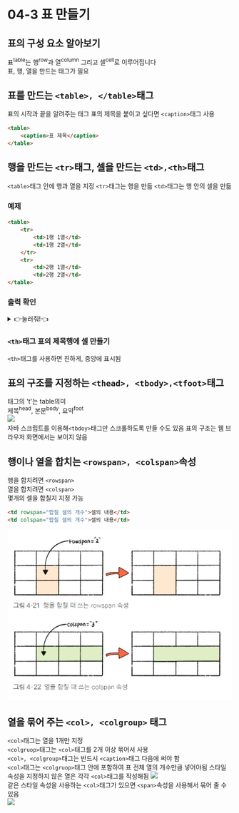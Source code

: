 # 04-3 표 만들기
## 표의 구성 요소 알아보기
표<sup>table</sup>는 행<sup>row</sup>과  열<sup>column</sup> 그리고 셀<sup>cell</sup>로 이루어집니다<br>
표, 행, 열을 만드는 태그가 필요
## 표를 만드는 ```<table>, </table>```태그
표의 시작과 끝을 알려주는 태그
표의 제목을 붙이고 싶다면 ```<caption>```태그 사용
```html
<table>
    <caption>표 제목</caption>
</table>
```
## 행을 만드는 ```<tr>```태그, 셀을 만드는 ```<td>,<th>```태그
```<table>```태그 안에 행과 열을 지정
```<tr>```태그는 행을 만듦
```<td>```태그는 행 안의 셀을 만듦
### 예제
```html
<table>
    <tr>
        <td>1행 1열</td>  
        <td>1행 2열</td> 
    </tr>
    <tr>
        <td>2행 1열</td> 
        <td>2행 2열</td> 
</table>
```

### 출력 확인
<details>
<summary>👉눌러줘!👈</summary>

<div>
    <table>
    <tr>
        <td>1행 1열</td>  
        <td>1행 2열</td> 
    </tr>
    <tr>
        <td>2행 1열</td> 
        <td>2행 2열</td> 
    </table>
</div>
</details>

### ```<th>```태그 표의 제목행에 셀 만들기
```<th>```태그를 사용하면 진하게, 중앙에 표시됨

## 표의 구조를 지정하는 ```<thead>, <tbody>,<tfoot>```태그
태그의 't'는 table의미<br>
제목<sup>head</sup>, 본문<sup>body</sup>, 요약<sup>foot</sup><br>
<img src="table태그.jpg"><br>
자바 스크립트를 이용해```<tbdoy>```태그만 스크롤하도록 만들 수도 있음
표의 구조는 웹 브라우저 화면에서는 보이지 않음

## 행이나 열을 합치는 ```<rowspan>, <colspan>```속성
행을 합치려면 ```<rowspan>```<br>
열을 합치려면 ```<colspan>```<br>
몇개의 셀을 합칠지 지정 가능<br>
```html
<td rowspan="합칠 셀의 개수">셀의 내용</td>
<td colspan="합칠 셀의 개수">셀의 내용</td>
```
<img src="table태그span.jpg"><br>

## 열을 묶어 주는 ```<col>, <colgroup>``` 태그
```<col>```태그는 열을 1개만 지정<br>
```<colgruop>```태그는 ```<col>```태그를 2개 이상 묶어서 사용<br>
```<col>, <colgroup>```태그는 반드시 ```<caption>```태그 다음에 써야 함<br>
```<col>```태그는 ```<colgruop>```태그 안에 포함하여 표 전체 열의 개수만큼 넣어야됨
스타일 속성을 지정하지 않은 열은 각각 ```<col>```태그를 작성해됨
<img src="table태그col.jpg"><br>
같은 스타일 속성을 사용하는 ```<col>```태그가 있으면 ```<span>```속성을 사용해서 묶어 줄 수 있음<br>
<img src="table태그col_span.jpg"><br>